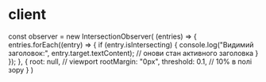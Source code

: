 # client
const observer = new IntersectionObserver(
    (entries) => {
      entries.forEach((entry) => {
        if (entry.isIntersecting) {
          console.log("Видимий заголовок:", entry.target.textContent);
          // онови стан активного заголовка
        }
      });
    },
    {
      root: null, // viewport
      rootMargin: "0px",
      threshold: 0.1, // 10% в полі зору
    }
  )